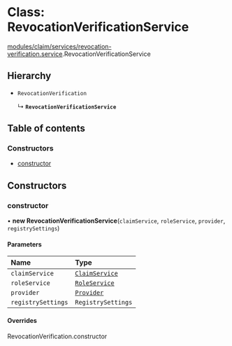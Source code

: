 # Class: RevocationVerificationService

[modules/claim/services/revocation-verification.service](../modules/modules_claim_services_revocation_verification_service.md).RevocationVerificationService

## Hierarchy

- `RevocationVerification`

  ↳ **`RevocationVerificationService`**

## Table of contents

### Constructors

- [constructor](modules_claim_services_revocation_verification_service.RevocationVerificationService.md#constructor)

## Constructors

### constructor

• **new RevocationVerificationService**(`claimService`, `roleService`, `provider`, `registrySettings`)

#### Parameters

| Name | Type |
| :------ | :------ |
| `claimService` | [`ClaimService`](modules_claim_services_claim_service.ClaimService.md) |
| `roleService` | [`RoleService`](modules_role_role_service.RoleService.md) |
| `provider` | [`Provider`](common_provider.Provider.md) |
| `registrySettings` | `RegistrySettings` |

#### Overrides

RevocationVerification.constructor
